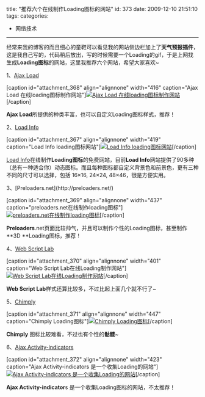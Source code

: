 title: "推荐六个在线制作Loading图标的网站"
id: 373
date: 2009-12-10 21:51:10
tags: 
categories: 
- 网络技术
---

经常来我的博客的而且细心的童鞋可以看见我的网站侧边栏加上了**天气预报插件**，这是我自己写的，代码稍后放出，写的时候需要一个Loading的gif，于是上网找生成**Loading图标**的网站，这里我推荐六个网站，希望大家喜欢~

1、[Ajax Load](http://ajaxload.info/)

[caption id="attachment_368" align="alignnone" width="416" caption="Ajax Load 在线loading图标制作网站"][![Ajax Load 在线loading图标制作网站](http://js8.in/wp-content/uploads/2009/12/31.jpg "Ajax Load")](http://js8.in/wp-content/uploads/2009/12/31.jpg)[/caption]

**Ajax Load**所提供的种类丰富，也可以自定义Loading图标样式，推荐！

2、[Load Info](http://loadinfo.net/)

[caption id="attachment_367" align="alignnone" width="419" caption="Load Info loading图标网站"][![Load Info loading图标网站](http://js8.in/wp-content/uploads/2009/12/watermark.jpg "Load Info")](http://js8.in/wp-content/uploads/2009/12/watermark.jpg)[/caption]

[Load Info](http://loadinfo.net/)在线制作**Loading图标**的免费网站，目前**Load Info**网站提供了90多种（总有一种适合你）动态图标。而且每种图标都自定义背景色和前景色，更有三种不同的尺寸可以选择，包括 16×16, 24×24, 48×46，很是方便实用。
<!--more-->3、[Preloaders.net](http://preloaders.net/)

[caption id="attachment_369" align="alignnone" width="437" caption="preloaders.net在线制作loading图标"][![preloaders.net在线制作loading图标](http://js8.in/wp-content/uploads/2009/12/2009-04-18_124652.png "preloaders.net")](http://js8.in/wp-content/uploads/2009/12/2009-04-18_124652.png)[/caption]

**Preloaders**.net页面比较帅气，并且可以制作个性的Loading图标，甚至制作**3D **Loading图标，推荐！

4、[Web Script Lab](http://webscriptlab.com)

[caption id="attachment_370" align="alignnone" width="401" caption="Web Script Lab在线Loading制作网站"][![Web Script Lab在线Loading制作网站](http://js8.in/wp-content/uploads/2009/12/11.png "Web Script Lab")](http://js8.in/wp-content/uploads/2009/12/11.png)[/caption]

**Web Script Lab**样式还算比较多，不过比起上面几个就不行了~

5、[Chimply](http://www.chimply.com)

[caption id="attachment_371" align="alignnone" width="447" caption="Chimply Loading图标"][![Chimply Loading图标](http://js8.in/wp-content/uploads/2009/12/12121.png "Chimply")](http://js8.in/wp-content/uploads/2009/12/12121.png)[/caption]

**Chimply** 图标比较难看，不过也有个性的**骷髅**~

6、[Ajax Activity-indicators](http://mentalized.net/activity-indicators/)

[caption id="attachment_372" align="alignnone" width="423" caption="Ajax Activity-indicators 是一个收集Loading的网站"][![Ajax Activity-indicators 是一个收集Loading的网站](http://js8.in/wp-content/uploads/2009/12/555.png "Ajax Activity-indicators")](http://js8.in/wp-content/uploads/2009/12/555.png)[/caption]

**Ajax Activity-indicator**s 是一个收集Loading图标的网站，不太推荐！
